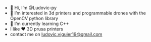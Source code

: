 - 👋 Hi, I’m @Ludovic-py
- 👀 I’m interested in 3d printers and programmable drones with the OpenCV python library
- 🌱 I’m currently learning C++ 
- I like ♥ 3D prusa printers
- contact me on ludovic.viguier19@gmail.com 
<!---
Ludovic-py/Ludovic-py is a ✨ special ✨ repository because its `README.md` (this file) appears on your GitHub profile.
You can click the Preview link to take a look at your changes.
--->
